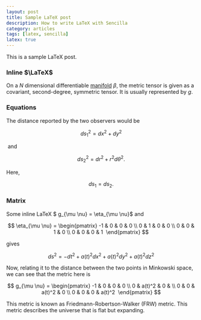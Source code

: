 ```yaml
---
layout: post
title: Sample LaTeX post
description: How to write LaTeX with Sencilla
category: articles
tags: [latex, sencilla]
latex: true
---
```

This is a sample LaTeX post.

### Inline $\LaTeX$

On a  $N$ dimensional differentiable [manifold](https://en.wikipedia.org/wiki/Manifold)  $\beta$, the metric tensor is given as a covariant, second-degree, symmetric tensor. It is usually represented by  $g$. 

### Equations

The distance reported by the two observers would be

 $$  ds_1^2 = dx^2 + dy^2 $$

 and

 $$  ds_2^2 = dr^2 + r^2 d\theta^2. $$

Here,

 $$  ds_1 = ds_2. $$

### Matrix
Some inline LaTeX  $  g_{\mu \nu} = \eta_{\mu \nu}$ and 

 $$  \eta_{\mu \nu} = \begin{pmatrix} -1 & 0 & 0 & 0 \\ 0 & 1 & 0 & 0 \\ 0 & 0 & 1 & 0 \\ 0 & 0 & 0 & 1  \end{pmatrix} $$

gives
 
 $$  ds^2  = - dt^2 + a(t)^2 dx^2 + a(t)^2 dy^2 + a(t)^2 dz^2 $$

Now, relating it to the distance between the two points in Minkowski space, we can see that the metric here is

 $$  g_{\mu \nu} = \begin{pmatrix} -1 & 0 & 0 & 0 \\ 0 & a(t)^2 & 0 & \\ 0 & 0 & a(t)^2 & 0 \\ 0 & 0 & 0 & a(t)^2  \end{pmatrix} $$

This metric is known as Friedmann-Robertson-Walker (FRW) metric. This metric describes the universe that is flat but expanding. 

